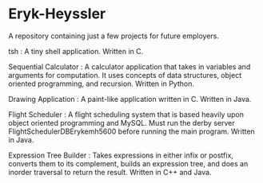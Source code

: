 # Eryk-Heyssler
A repository containing just a few projects for future employers.

tsh : A tiny shell application. Written in C.

Sequential Calculator : A calculator application that takes in variables and arguments for computation. It uses concepts of data structures, object oriented programming, and recursion. Written in Python.

Drawing Application : A paint-like application written in C. Written in Java.

Flight Scheduler : A flight scheduling system that is based heavily upon object oriented programming and MySQL. Must run the derby server FlightSchedulerDBErykemh5600 before running the main program. Written in Java.

Expression Tree Builder : Takes expressions in either infix or postfix, converts them to its complement, builds an expression tree, and does an inorder traversal to return the result. Written in C++ and Java.
